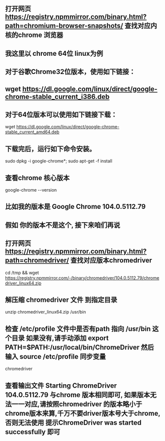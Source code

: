 ## 打开网页  https://registry.npmmirror.com/binary.html?path=chromium-browser-snapshots/   查找对应内核的chrome 浏览器
## 我这里以 chrome 64位  linux为例
## 对于谷歌Chrome32位版本，使用如下链接：
## wget https://dl.google.com/linux/direct/google-chrome-stable_current_i386.deb
## 对于64位版本可以使用如下链接下载：
wget https://dl.google.com/linux/direct/google-chrome-stable_current_amd64.deb
## 下载完后，运行如下命令安装。
sudo dpkg -i google-chrome*; sudo apt-get -f install
## 查看chrome 核心版本
google-chrome --version
## 比如我的版本是 Google Chrome 104.0.5112.79
## 假如 你的版本不是这个, 接下来咱们再说
## 打开网页 https://registry.npmmirror.com/binary.html?path=chromedriver/ 查找对应版本chromedriver
cd /tmp &&
wget https://registry.npmmirror.com/-/binary/chromedriver/104.0.5112.79/chromedriver_linux64.zip
## 解压缩 chromedriver 文件 到指定目录
unzip chromedriver_linux64.zip /usr/bin
## 检查 /etc/profile 文件中是否有path 指向 /usr/bin  这个目录 如果没有,请手动添加 export PATH=$PATH:/usr/local/bin/ChromeDriver 然后输入 source /etc/profile 同步变量
chromedriver   
## 查看输出文件 Starting ChromeDriver 104.0.5112.79 与chrome 版本相同即可, 如果版本无法一一对应,请按照chromedriver 的版本略小于chrome版本来算,千万不要driver版本号大于chrome, 否则无法使用  提示ChromeDriver was started successfully 即可
